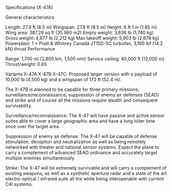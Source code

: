 Specifications (X-47A)

General characteristics

Length: 27.9 ft (8.5 m)
Wingspan: 27.8 ft (8.5 m)
Height: 6 ft 1 in (1.85 m)
Wing area: 387.29 sq ft (35.980 m2)
Empty weight: 3,836 lb (1,740 kg)
Gross weight: 4,877 lb (2,212 kg)
Max takeoff weight: 5,903 lb (2,678 kg)
Powerplant: 1 × Pratt & Whitney Canada JT15D-5C turbofan, 3,190 lbf (14.2 kN) thrust
Performance

Range: 1,700 mi (2,800 km, 1,500 nmi)
Service ceiling: 40,000 ft (12,000 m)
Thrust/weight: 0.65

Variants
X-47A
X-47B
X-47C: Proposed larger version with a payload of 10,000 lb (4,500 kg) and a wingspan of 172 ft (52.4 m).

The X-47B is planned to be capable for three primary missions; surveillance/reconnaissance, suppression of enemy air defenses (SEAD) and strike and of course all the missions require stealth and consequent survivability.

Surveillance/reconnaissance: The X-47 will have passive and active sensor suites able to cover a large geographic area and have a long loiter time once over the target area.

Suppression of enemy air defense: The X-47 will be capable of defense stimulation, deception and neutralization as well as being remotely networked with theater and national sensor systems. Expect the plane to carry a complement of advanced SEAD ordinance and accurately target multiple enemies simultaneously.

Strike: The X-47 will be extremely survivable and will carry a complement of existing weapons, as well as a synthetic aperture radar and a state of the art electro-optical / infrared suite all the while being interoperable with current C4I systems.
